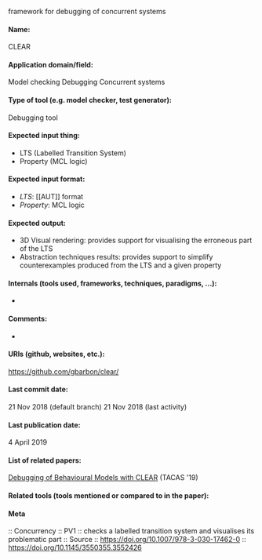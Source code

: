 framework for debugging of concurrent systems

#### Name:
CLEAR

#### Application domain/field:
Model checking
Debugging
Concurrent systems

#### Type of tool (e.g. model checker, test generator):
Debugging tool

#### Expected input thing:
- LTS (Labelled Transition System)
- Property (MCL logic)

#### Expected input format:
- *LTS*: [[AUT]] format
- *Property*: MCL logic

#### Expected output:
- 3D Visual rendering: provides support for visualising the erroneous part of the LTS
- Abstraction techniques results: provides support to simplify counterexamples produced from the LTS and a given property

#### Internals (tools used, frameworks, techniques, paradigms, ...):
-

#### Comments:
-

#### URIs (github, websites, etc.):
https://github.com/gbarbon/clear/

#### Last commit date:
21 Nov 2018 (default branch)
21 Nov 2018 (last activity)

#### Last publication date:
4 April 2019

#### List of related papers:
[Debugging of Behavioural Models with CLEAR](https://doi.org/10.1007/978-3-030-17462-0_26) (TACAS '19)

#### Related tools (tools mentioned or compared to in the paper):

#### Meta
:: Concurrency
:: PV1 :: checks a labelled transition system and visualises its problematic part
:: Source :: https://doi.org/10.1007/978-3-030-17462-0 :: https://doi.org/10.1145/3550355.3552426
